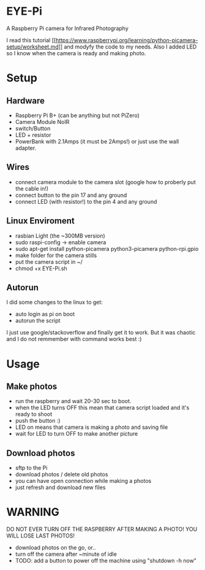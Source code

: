 # EYE-Pi
A Raspberry Pi camera for Infrared Photography

I read this tutorial [[https://www.raspberrypi.org/learning/python-picamera-setup/worksheet.md]] and modyfy the code to my needs. Also I added LED so I know when the camera is ready and making photo.

# Setup

## Hardware

- Raspberry Pi B+ (can be anything but not PiZero)
- Camera Module NoIR
- switch/Button
- LED + resistor
- PowerBank with 2.1Amps (it must be 2Amps!) or just use the wall adapter.

## Wires

- connect camera module to the camera slot (google how to proberly put the cable in!)
- connect button to the pin 17 and any ground
- connect LED (with resistor!) to the pin 4 and any ground

## Linux Enviroment

- rasbian Light (the ~300MB version)
- sudo raspi-config -> enable camera
- sudo apt-get install python-picamera python3-picamera python-rpi.gpio
- make folder for the camera stills
- put the camera script in ~/
- chmod +x EYE-Pi.sh

## Autorun
I did some changes to the linux to get:

- auto login as pi on boot
- autorun the script

I just use google/stackoverflow and finally get it to work. But it was chaotic and I do not remmember with command works best :)


# Usage

## Make photos

- run the raspberry and wait 20-30 sec to boot. 
- when the LED turns OFF this mean that camera script loaded and it's ready to shoot
- push the button :)
- LED on means that camera is making a photo and saving file
- wait for LED to turn OFF to make another picture

## Download photos

- sftp to the Pi
- download photos / delete old photos
- you can have open connection while making a photos
- just refresh and download new files

# WARNING
DO NOT EVER TURN OFF THE RASPBERRY AFTER MAKING A PHOTO! YOU WILL LOSE LAST PHOTOS!

- download photos on the go, or..
- turn off the camera after ~minute of idle
- TODO: add a button to power off the machine using "shutdown -h now"

